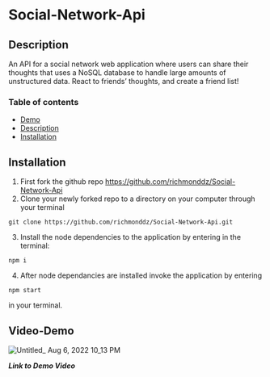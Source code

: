 # Social-Network-Api

## Description

An API for a social network web application where users can share their thoughts that uses a NoSQL database to handle large amounts of unstructured data. React to friends’ thoughts, and create a friend list!

### Table of contents

- [Demo](#Video-Demo)
- [Description](#Description)
- [Installation](#Installation)

## Installation

1. First fork the github repo https://github.com/richmonddz/Social-Network-Api
2. Clone your newly forked repo to a directory on your computer through your terminal

```
git clone https://github.com/richmonddz/Social-Network-Api.git
```

3. Install the node dependencies to the application by entering in the terminal:

```
npm i
```

4. After node dependancies are installed invoke the application by entering

```
npm start
```

in your terminal.

## Video-Demo

![Untitled_ Aug 6, 2022 10_13 PM](https://user-images.githubusercontent.com/100399374/183277695-47f622af-4fa0-4cf8-a38d-41b8bf0f0f8f.gif)



**_Link to Demo Video_**

